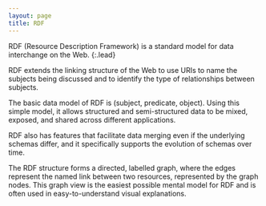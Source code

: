 ```yaml
---
layout: page
title: RDF
---
```


RDF (Resource Description Framework) is a standard model for data interchange on the Web.
{:.lead}

RDF extends the linking structure of the Web to use URIs to name the subjects being discussed and to identify the type of relationships between subjects.

The basic data model of RDF is (subject, predicate, object). Using this simple model, it allows structured and semi-structured data to be mixed, exposed, and shared across different applications.

RDF also has features that facilitate data merging even if the underlying schemas differ, and it specifically supports the evolution of schemas over time.

The RDF structure forms a directed, labelled graph, where the edges represent the named link between two resources, represented by the graph nodes. This graph view is the easiest possible mental model for RDF and is often used in easy-to-understand visual explanations.
